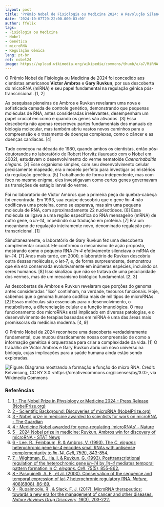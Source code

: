 ```yaml
---
layout: post
title: 'Prêmio Nobel de Fisiologia ou Medicina 2024: A Revolução Silenciosa do MicroRNA'
date: '2024-10-07T20:22:00.000-03:00'
author: ffelix
tags:
- Fisiologia ou Medicina
- Nobel
- Genética
- microRNA
- Regulação Gênica
lang: pt-br
ref: nobel24
image: https://upload.wikimedia.org/wikipedia/commons/thumb/a/a7/MiRNA.svg/960px-MiRNA.svg.png?20190519102305
---
```


O Prêmio Nobel de Fisiologia ou Medicina de 2024 foi concedido aos cientistas americanos **Victor Ambros** e **Gary Ruvkun**, por sua descoberta do microRNA (miRNA) e seu papel fundamental na regulação gênica pós-transcricional. [1, 2]
  <!--more-->

As pesquisas pioneiras de Ambros e Ruvkun revelaram uma nova e sofisticada camada de controle genético, demonstrando que pequenas moléculas de RNA, antes consideradas irrelevantes, desempenham um papel crucial em como e quando os genes são ativados. [3] Essa descoberta não apenas reescreveu partes fundamentais dos manuais de biologia molecular, mas também abriu vastos novos caminhos para a compreensão e o tratamento de doenças complexas, como o câncer e as doenças cardíacas. [4]

Tudo começou na década de 1980, quando ambos os cientistas, então pós-doutorandos no laboratório de Robert Horvitz (laureado com o Nobel em 2002), estudavam o desenvolvimento do verme nematoide *Caenorhabditis elegans*. [2] Esse organismo simples, com seu desenvolvimento celular precisamente mapeado, era o modelo perfeito para investigar os mistérios da regulação genética. [5] Trabalhando de forma independente, mas com foco no mesmo enigma, eles investigavam como certos genes governavam as transições de estágio larval do verme.

Foi no laboratório de Victor Ambros que a primeira peça do quebra-cabeça foi encontrada. Em 1993, sua equipe descobriu que o gene *lin-4* não codificava uma proteína, como se esperava, mas sim uma pequena molécula de RNA, com aproximadamente 22 nucleotídeos. [6] Essa molécula se ligava a uma região específica do RNA mensageiro (mRNA) de outro gene, o *lin-14*, impedindo sua tradução em proteína. [7] Era um mecanismo de regulação inteiramente novo, denominado regulação pós-transcricional. [1]

Simultaneamente, o laboratório de Gary Ruvkun fez uma descoberta complementar crucial. Ele confirmou o mecanismo de ação proposto, mostrando como o pequeno RNA *lin-4* efetivamente silenciava o mRNA de *lin-14*. [7] Anos mais tarde, em 2000, o laboratório de Ruvkun descobriu outra dessas moléculas, o *let-7*, e, de forma surpreendente, demonstrou que ela era conservada evolutivamente em inúmeras espécies, incluindo os seres humanos. [8] Isso sinalizou que não se tratava de uma peculiaridade dos vermes, mas de um mecanismo biológico fundamental. [2, 3]

As descobertas de Ambros e Ruvkun revelaram que porções do genoma antes consideradas "lixo" continham, na verdade, tesouros funcionais. Hoje, sabemos que o genoma humano codifica mais de mil tipos de microRNAs. [2] Essas moléculas são essenciais para o desenvolvimento, o metabolismo, a diferenciação celular e a função imunológica. O mau funcionamento dos microRNAs está implicado em diversas patologias, e o desenvolvimento de terapias baseadas em miRNA é uma das áreas mais promissoras da medicina moderna. [4, 9]

O Prêmio Nobel de 2024 reconhece uma descoberta verdadeiramente fundamental, que mudou drasticamente nossa compreensão de como a informação genética é orquestrada para criar a complexidade da vida. [1] O trabalho de Victor Ambros e Gary Ruvkun abriu um novo universo na biologia, cujas implicações para a saúde humana ainda estão sendo exploradas.

![Figure: Diagrama mostrando a formação e função do micro RNA. Credit: Kelvinsong, CC BY 3.0 &lt;https://creativecommons.org/licenses/by/3.0&gt;, via Wikimedia Commons](https://upload.wikimedia.org/wikipedia/commons/thumb/a/a7/MiRNA.svg/960px-MiRNA.svg.png?20190519102305)

### Referências

1. [1 - The Nobel Prize in Physiology or Medicine 2024 - Press Release (NobelPrize.org)](https://www.nobelprize.org/prizes/medicine/2024/press-release/)
2. [2 - Scientific Background: Discoveries of microRNA (NobelPrize.org)](https://www.nobelprize.org/prizes/medicine/2024/advanced-information/)
3. [3 - Nobel prize in medicine awarded to scientists for work on microRNA - The Guardian](https://www.theguardian.com/science/2024/oct/07/nobel-prize-in-medicine-awarded-to-scientists-for-work-on-microrna-victor-ambros-gary-ruvkun)
4. [4 - Medicine Nobel awarded for gene-regulating ‘microRNAs’ - Nature](https://www.nature.com/articles/d41586-024-03212-9)
5. [5 - 2024 Nobel prize in medicine: Ruvkun, Ambros win for discovery of microRNA - STAT News](https://www.statnews.com/2024/10/07/nobel-prize-medicine-ambros-ruvkun-awarded-prize/)
6. [6 - Lee, R., Feinbaum, R. & Ambros, V. (1993). The *C. elegans* heterochronic gene *lin-4* encodes small RNAs with antisense complementarity to *lin-14*. *Cell*, 75(5), 843-854.](https://doi.org/10.1016/0092-8674(93)90529-y)
7. [7 - Wightman, B., Ha, I. & Ruvkun, G. (1993). Posttranscriptional regulation of the heterochronic gene *lin-14* by *lin-4* mediates temporal pattern formation in *C. elegans*. *Cell*, 75(5), 855-862.](https://doi.org/10.1016/0092-8674(93)90530-4)
8. [8 - Pasquinelli, A. E., et al. (2000). Conservation of the sequence and temporal expression of *let-7* heterochronic regulatory RNA. *Nature*, 408(6808), 86-89.](https://doi.org/10.1038/35040556)
9. [9 - Rupaimoole, R., & Slack, F. J. (2017). MicroRNA therapeutics: towards a new era for the management of cancer and other diseases. *Nature Reviews Drug Discovery*, 16(3), 203-222.](https://doi.org/10.1038/nrd.2016.246)